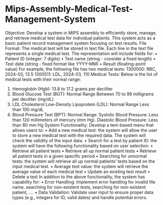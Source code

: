 # Mips-Assembly-Medical-Test-Management-System
Objective: 
Develop a system in MIPS assembly to efficiently store, manage, and retrieve medical test data for 
individual patients. This system acts as a basic patient record management system focusing on test 
results.
File Format:
The medical test will be stored in text file. Each line in the text file represents a single medical test. The 
representation will include fields for:
• Patient ID (integer: 7 digits)
• Test name (string - consider a fixed length)
• Test date (string - fixed format like YYYY-MM)
• Result (floating-point value)
For example, the following file has two medical tests:
1300500: RBC, 2024-03, 13.5
1300511: LDL, 2024-03, 110
Medical Tests:
Below is the list of medical tests with their normal range:
1. Hemoglobin (Hgb): 13.8 to 17.2 grams per deciliter
2. Blood Glucose Test (BGT): Normal Range Between 70 to 99 milligrams per deciliter (mg/dL)
3. LDL Cholesterol Low-Density Lipoprotein (LDL): Normal Range Less than 100 mg/dL
4. Blood Pressure Test (BPT): Normal Range: Systolic Blood Pressure: Less than 120 millimeters of 
mercury (mm Hg). Diastolic Blood Pressure: Less than 80 mm Hg
System Functionality:
Develop a text-based menu that allows users to:
• Add a new medical test: the system will allow the user to store a new medical test with the 
required data. The system will check the validity of the input data. 
• Search for a test by patient ID: the system will have the following functionality based on user 
selection:
• Retrieve all patient tests
• Retrieve all up normal patient tests
• Retrieve all patient tests in a given specific period 
• Searching for unnormal tests: the system will retrieve all up normal patients’ tests based on the 
input medical test.
• Average test value: the system will retrieve the average value of each medical test
• Update an existing test result
• Delete a test
In addition to the above functionality, the system has capability for: 
• Error Handling: Implement error handling for invalid file name, searching for non-existent tests, 
searching for non-existent patient, ….
• Data Validation: Validate user input to ensure proper data types (e.g., integers for ID, valid 
dates) and handle potential errors.
